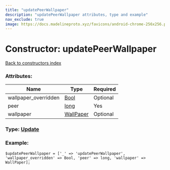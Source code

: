 ```yaml
---
title: "updatePeerWallpaper"
description: "updatePeerWallpaper attributes, type and example"
nav_exclude: true
image: https://docs.madelineproto.xyz/favicons/android-chrome-256x256.png
---
```

# Constructor: updatePeerWallpaper  
[Back to constructors index](/API_docs/constructors/index.html)



### Attributes:

| Name     |    Type       | Required |
|----------|---------------|----------|
|wallpaper\_overridden|[Bool](/API_docs/types/Bool.html) | Optional|
|peer|[long](/API_docs/types/long.html) | Yes|
|wallpaper|[WallPaper](/API_docs/types/WallPaper.html) | Optional|



### Type: [Update](/API_docs/types/Update.html)


### Example:

```
$updatePeerWallpaper = ['_' => 'updatePeerWallpaper', 'wallpaper_overridden' => Bool, 'peer' => long, 'wallpaper' => WallPaper];
```  

